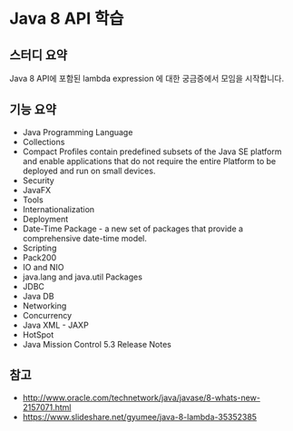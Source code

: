 # Java 8 API 학습

## 스터디 요약
Java 8 API에 포함된 lambda expression 에 대한 궁금증에서 모임을 시작합니다.

## 기능 요약
- Java Programming Language
- Collections
- Compact Profiles contain predefined subsets of the Java SE platform and enable applications that do not require the entire Platform to be deployed and run on small devices.
- Security
- JavaFX
- Tools
- Internationalization
- Deployment
- Date-Time Package - a new set of packages that provide a comprehensive date-time model.
- Scripting
- Pack200
- IO and NIO
- java.lang and java.util Packages
- JDBC
- Java DB
- Networking
- Concurrency
- Java XML - JAXP
- HotSpot
- Java Mission Control 5.3 Release Notes

## 참고
* http://www.oracle.com/technetwork/java/javase/8-whats-new-2157071.html
* https://www.slideshare.net/gyumee/java-8-lambda-35352385
